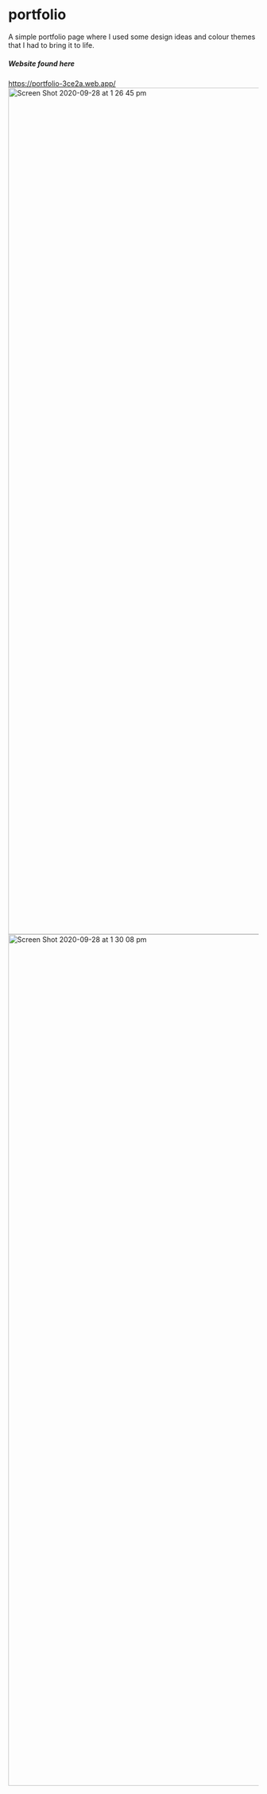 # portfolio
A simple portfolio page where I used some design ideas and colour themes that I had to bring it to life.
 
##### Website found here
https://portfolio-3ce2a.web.app/
<img width="1701" alt="Screen Shot 2020-09-28 at 1 26 45 pm" src="https://user-images.githubusercontent.com/60879777/94387708-4a644080-018e-11eb-97f0-7f913480aad6.png">
<img width="1711" alt="Screen Shot 2020-09-28 at 1 30 08 pm" src="https://user-images.githubusercontent.com/60879777/94387863-c2326b00-018e-11eb-943f-208e4e6e51cb.png">


